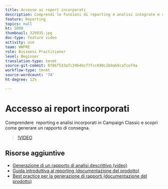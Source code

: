 ```yaml
---
title: Accesso ai report incorporati
description: Comprendi le funzioni di reporting e analisi integrate e come generare un rapporto di consegna.
feature: Reporting
topics: null
kt: 5090
thumbnail: 329935.jpg
doc-type: feature video
activity: use
team: WWFRE
role: Business Practitioner
level: Beginner
translation-type: tm+mt
source-git-commit: 8f06f533afc34b4bcf7fcc690c1b9ab5cafcef4a
workflow-type: tm+mt
source-wordcount: '74'
ht-degree: 12%

---
```



# Accesso ai report incorporati

Comprendere  reporting e analisi incorporati in Campaign Classic e scopri come generare un rapporto di consegna.

>[!VIDEO](https://video.tv.adobe.com/v/329935?quality=12)

## Risorse aggiuntive

* [Generazione di un rapporto di analisi descrittivo (video)](/help/reporting/generating-a-descriptive-analysis-report.md)
* [Guida introduttiva al reporting (documentazione del prodotto)](https://experienceleague.adobe.com/docs/campaign-classic/using/reporting/reporting-in-adobe-campaign/about-adobe-campaign-reporting-tools.html)
* [Best practice per la generazione di rapporti (documentazione del prodotto)](https://experienceleague.adobe.com/docs/campaign-classic/using/reporting/reporting-in-adobe-campaign/best-practices.html)
